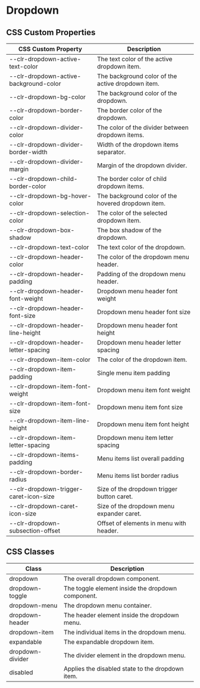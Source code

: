 # Dropdown

## CSS Custom Properties

| CSS Custom Property                    | Description                                        |
| -------------------------------------- | -------------------------------------------------- |
| --clr-dropdown-active-text-color       | The text color of the active dropdown item.        |
| --clr-dropdown-active-background-color | The background color of the active dropdown item.  |
| --clr-dropdown-bg-color                | The background color of the dropdown.              |
| --clr-dropdown-border-color            | The border color of the dropdown.                  |
| --clr-dropdown-divider-color           | The color of the divider between dropdown items.   |
| --clr-dropdown-divider-border-width    | Width of the dropdown items separator.             |
| --clr-dropdown-divider-margin          | Margin of the dropdown divider.                    |
| --clr-dropdown-child-border-color      | The border color of child dropdown items.          |
| --clr-dropdown-bg-hover-color          | The background color of the hovered dropdown item. |
| --clr-dropdown-selection-color         | The color of the selected dropdown item.           |
| --clr-dropdown-box-shadow              | The box shadow of the dropdown.                    |
| --clr-dropdown-text-color              | The text color of the dropdown.                    |
| --clr-dropdown-header-color            | The color of the dropdown menu header.             |
| --clr-dropdown-header-padding          | Padding of the dropdown menu header.               |
| --clr-dropdown-header-font-weight      | Dropdown menu header font weight                   |
| --clr-dropdown-header-font-size        | Dropdown menu header font size                     |
| --clr-dropdown-header-line-height      | Dropdown menu header font height                   |
| --clr-dropdown-header-letter-spacing   | Dropdown menu header letter spacing                |
| --clr-dropdown-item-color              | The color of the dropdown item.                    |
| --clr-dropdown-item-padding            | Single menu item padding                           |
| --clr-dropdown-item-font-weight        | Dropdown menu item font weight                     |
| --clr-dropdown-item-font-size          | Dropdown menu item font size                       |
| --clr-dropdown-item-line-height        | Dropdown menu item font height                     |
| --clr-dropdown-item-letter-spacing     | Dropdown menu item letter spacing                  |
| --clr-dropdown-items-padding           | Menu items list overall padding                    |
| --clr-dropdown-border-radius           | Menu items list border radius                      |
| --clr-dropdown-trigger-caret-icon-size | Size of the dropdown trigger button caret.         |
| --clr-dropdown-caret-icon-size         | Size of the dropdown menu expander caret.          |
| --clr-dropdown-subsection-offset       | Offset of elements in menu with header.            |

## CSS Classes

| Class            | Description                                       |
| ---------------- | ------------------------------------------------- |
| dropdown         | The overall dropdown component.                   |
| dropdown-toggle  | The toggle element inside the dropdown component. |
| dropdown-menu    | The dropdown menu container.                      |
| dropdown-header  | The header element inside the dropdown menu.      |
| dropdown-item    | The individual items in the dropdown menu.        |
| expandable       | The expandable dropdown item.                     |
| dropdown-divider | The divider element in the dropdown menu.         |
| disabled         | Applies the disabled state to the dropdown item.  |
